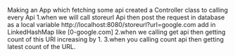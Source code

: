 Making an App which fetching some api
created a Controller class to calling every Api
1.when we will call storeurl Api then post the request in database as a local variable
 http://localhost:8080/storeurl?url=google.com
 add in LinkedHashMap like [0-google.com]
2.when we calling get api then getting count of this URl increasing by 1.
3.when you calling count api then getting latest count of the URL.

